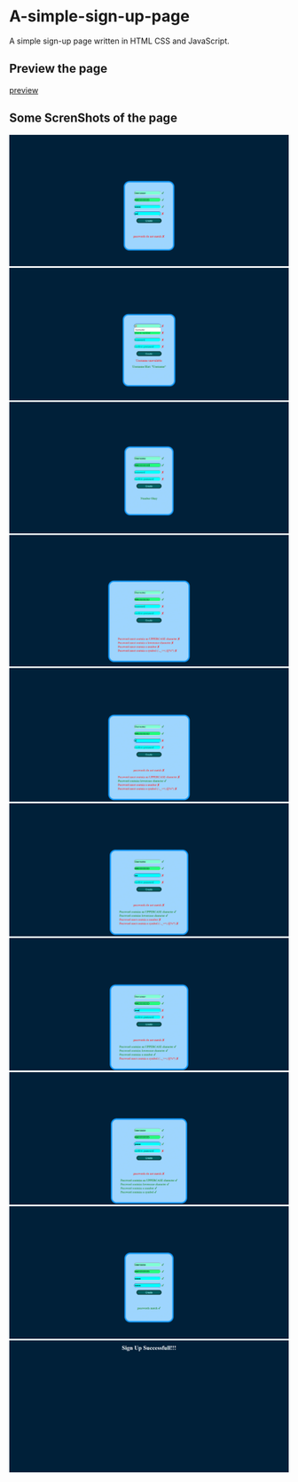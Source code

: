 # A-simple-sign-up-page
A simple sign-up page written in HTML CSS and JavaScript.
## Preview the page
[preview](https://ssup-newpage.netlify.app/)
## Some ScrenShots of the page
<img src="https://github.com/OBBLiT/A-simple-sign-up-page/blob/main/assets/Screenshot%20(10).jpg"/>
<img src="https://github.com/OBBLiT/A-simple-sign-up-page/blob/main/assets/Screenshot%20(2).jpg"/>
<img src="https://github.com/OBBLiT/A-simple-sign-up-page/blob/main/assets/Screenshot%20(4).jpg"/>
<img src="https://github.com/OBBLiT/A-simple-sign-up-page/blob/main/assets/Screenshot%20(5).jpg"/>
<img src="https://github.com/OBBLiT/A-simple-sign-up-page/blob/main/assets/Screenshot%20(6).jpg"/>
<img src="https://github.com/OBBLiT/A-simple-sign-up-page/blob/main/assets/Screenshot%20(7).jpg"/>
<img src="https://github.com/OBBLiT/A-simple-sign-up-page/blob/main/assets/Screenshot%20(8).jpg"/>
<img src="https://github.com/OBBLiT/A-simple-sign-up-page/blob/main/assets/Screenshot%20(9).jpg"/>
<img src="https://github.com/OBBLiT/A-simple-sign-up-page/blob/main/assets/Screenshot%20(11).jpg"/>
<img src="https://github.com/OBBLiT/A-simple-sign-up-page/blob/main/assets/Screenshot%20(12).jpg"/>
